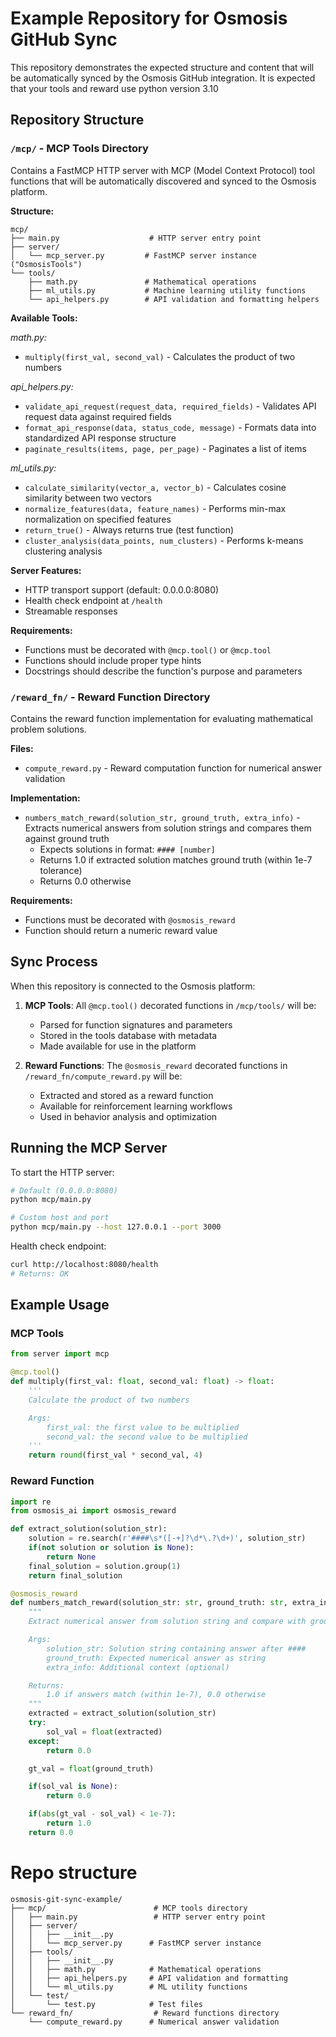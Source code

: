 # Example Repository for Osmosis GitHub Sync

This repository demonstrates the expected structure and content that will be automatically synced by the Osmosis GitHub integration. It is expected that your tools and reward use python version 3.10

## Repository Structure

### `/mcp/` - MCP Tools Directory

Contains a FastMCP HTTP server with MCP (Model Context Protocol) tool functions that will be automatically discovered and synced to the Osmosis platform.

**Structure:**
```
mcp/
├── main.py                    # HTTP server entry point
├── server/
│   └── mcp_server.py         # FastMCP server instance ("OsmosisTools")
└── tools/
    ├── math.py               # Mathematical operations
    ├── ml_utils.py           # Machine learning utility functions
    └── api_helpers.py        # API validation and formatting helpers
```

**Available Tools:**

*math.py:*
- `multiply(first_val, second_val)` - Calculates the product of two numbers

*api_helpers.py:*
- `validate_api_request(request_data, required_fields)` - Validates API request data against required fields
- `format_api_response(data, status_code, message)` - Formats data into standardized API response structure
- `paginate_results(items, page, per_page)` - Paginates a list of items

*ml_utils.py:*
- `calculate_similarity(vector_a, vector_b)` - Calculates cosine similarity between two vectors
- `normalize_features(data, feature_names)` - Performs min-max normalization on specified features
- `return_true()` - Always returns true (test function)
- `cluster_analysis(data_points, num_clusters)` - Performs k-means clustering analysis

**Server Features:**
- HTTP transport support (default: 0.0.0.0:8080)
- Health check endpoint at `/health`
- Streamable responses

**Requirements:**
- Functions must be decorated with `@mcp.tool()` or `@mcp.tool`
- Functions should include proper type hints
- Docstrings should describe the function's purpose and parameters

### `/reward_fn/` - Reward Function Directory

Contains the reward function implementation for evaluating mathematical problem solutions.

**Files:**
- `compute_reward.py` - Reward computation function for numerical answer validation

**Implementation:**
- `numbers_match_reward(solution_str, ground_truth, extra_info)` - Extracts numerical answers from solution strings and compares them against ground truth
  - Expects solutions in format: `#### [number]`
  - Returns 1.0 if extracted solution matches ground truth (within 1e-7 tolerance)
  - Returns 0.0 otherwise

**Requirements:**
- Functions must be decorated with `@osmosis_reward`
- Function should return a numeric reward value

## Sync Process

When this repository is connected to the Osmosis platform:

1. **MCP Tools**: All `@mcp.tool()` decorated functions in `/mcp/tools/` will be:
   - Parsed for function signatures and parameters
   - Stored in the tools database with metadata
   - Made available for use in the platform

2. **Reward Functions**: The `@osmosis_reward` decorated functions in `/reward_fn/compute_reward.py` will be:
   - Extracted and stored as a reward function
   - Available for reinforcement learning workflows
   - Used in behavior analysis and optimization

## Running the MCP Server

To start the HTTP server:

```bash
# Default (0.0.0.0:8080)
python mcp/main.py

# Custom host and port
python mcp/main.py --host 127.0.0.1 --port 3000
```

Health check endpoint:
```bash
curl http://localhost:8080/health
# Returns: OK
```

## Example Usage

### MCP Tools
```python
from server import mcp

@mcp.tool()
def multiply(first_val: float, second_val: float) -> float:
    '''
    Calculate the product of two numbers

    Args:
        first_val: the first value to be multiplied
        second_val: the second value to be multiplied
    '''
    return round(first_val * second_val, 4)
```

### Reward Function
```python
import re
from osmosis_ai import osmosis_reward

def extract_solution(solution_str):
    solution = re.search(r'####\s*([-+]?\d*\.?\d+)', solution_str)
    if(not solution or solution is None):
        return None
    final_solution = solution.group(1)
    return final_solution

@osmosis_reward
def numbers_match_reward(solution_str: str, ground_truth: str, extra_info: dict=None):
    """
    Extract numerical answer from solution string and compare with ground truth.

    Args:
        solution_str: Solution string containing answer after ####
        ground_truth: Expected numerical answer as string
        extra_info: Additional context (optional)

    Returns:
        1.0 if answers match (within 1e-7), 0.0 otherwise
    """
    extracted = extract_solution(solution_str)
    try:
        sol_val = float(extracted)
    except:
        return 0.0

    gt_val = float(ground_truth)

    if(sol_val is None):
        return 0.0

    if(abs(gt_val - sol_val) < 1e-7):
        return 1.0
    return 0.0
```

# Repo structure
```
osmosis-git-sync-example/
├── mcp/                        # MCP tools directory
│   ├── main.py                 # HTTP server entry point
│   ├── server/
│   │   ├── __init__.py
│   │   └── mcp_server.py      # FastMCP server instance
│   ├── tools/
│   │   ├── __init__.py
│   │   ├── math.py            # Mathematical operations
│   │   ├── api_helpers.py     # API validation and formatting
│   │   └── ml_utils.py        # ML utility functions
│   └── test/
│       └── test.py            # Test files
└── reward_fn/                  # Reward functions directory
    └── compute_reward.py      # Numerical answer validation
```